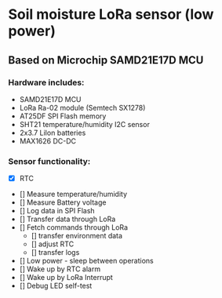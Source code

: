 # Soil moisture LoRa sensor (low power)
## Based on Microchip SAMD21E17D MCU

### Hardware includes:
* SAMD21E17D MCU
* LoRa Ra-02 module (Semtech SX1278)
* AT25DF SPI Flash memory
* SHT21 temperature/humidity I2C sensor
* 2x3.7 LiIon batteries
* MAX1626 DC-DC

### Sensor functionality:
* [x] RTC
* [] Measure temperature/humidity
* [] Measure Battery voltage
* [] Log data in SPI Flash
* [] Transfer data through LoRa
* [] Fetch commands through LoRa
  * [] transfer environment data
  * [] adjust RTC
  * [] transfer logs
* [] Low power - sleep between operations
* [] Wake up by RTC alarm
* [] Wake up by LoRa Interrupt
* [] Debug LED self-test
